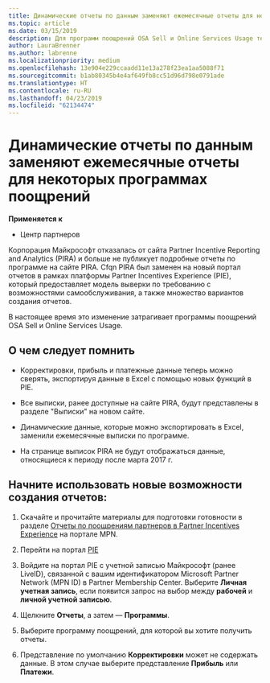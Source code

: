 ```yaml
---
title: Динамические отчеты по данным заменяют ежемесячные отчеты для некоторых программах поощрений | Центр партнеров
ms.topic: article
ms.date: 03/15/2019
description: Для программ поощрений OSA Sell и Online Services Usage теперь доступны динамические отчеты.
author: LauraBrenner
ms.author: labrenne
ms.localizationpriority: medium
ms.openlocfilehash: 13e904e229ccaadd11e13a278f23ea1aa5088f71
ms.sourcegitcommit: b1ab80345b4e4af649fb8cc51d96d798e0791ade
ms.translationtype: HT
ms.contentlocale: ru-RU
ms.lasthandoff: 04/23/2019
ms.locfileid: "62134474"
---
```

# <a name="live-data-reporting-replaces-monthly-reporting-for-some-incentives-programs"></a>Динамические отчеты по данным заменяют ежемесячные отчеты для некоторых программах поощрений

**Применяется к**

-  Центр партнеров

Корпорация Майкрософт отказалась от сайта Partner Incentive Reporting and Analytics (PIRA) и больше не публикует подробные отчеты по программе на сайте PIRA. Cfqn PIRA был заменен на новый портал отчетов в рамках платформы Partner Incentives Experience (PIE), который предоставляет модель выверки по требованию с возможностями самообслуживания, а также множество вариантов создания отчетов. 

В настоящее время это изменение затрагивает программы поощрений OSA Sell и Online Services Usage.

## <a name="things-to-remember"></a>О чем следует помнить 

- Корректировки, прибыль и платежные данные теперь можно сверять, экспортируя данные в Excel с помощью новых функций в PIE.

- Все выписки, ранее доступные на сайте PIRA, будут представлены в разделе "Выписки" на новом сайте. 

- Динамические данные, которые можно экспортировать в Excel, заменили ежемесячные выписки по программе.

- На странице выписок PIRA не будут отображаться данные, относящиеся к периоду после марта 2017 г.
 
## <a name="start-using-the-new-reporting-functionality"></a>Начните использовать новые возможности создания отчетов: 

1. Скачайте и прочитайте материалы для подготовки готовности в разделе [Отчеты по поощрениям партнеров в Partner Incentives Experience](https://aka.ms/osareadiness ) на портале MPN.

2. Перейти на портал [PIE](https://partnerincentives.microsoft.com/)

3. Войдите на портал PIE с учетной записью Майкрософт (ранее LiveID), связанной с вашим идентификатором Microsoft Partner Network (MPN ID) в Partner Membership Center. Выберите **Личная учетная запись**, если появится запрос на выбор между **рабочей** и **личной учетной записью**.

4. Щелкните **Отчеты**, а затем — **Программы**. 

5. Выберите программу поощрений, для которой вы хотите получить отчеты. 

6. Представление по умолчанию **Корректировки** может не содержать данные.  В этом случае выберите представление **Прибыль** или **Платежи**.


 

 



